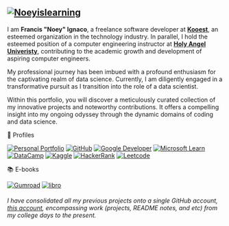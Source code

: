 [![Noeyislearning](https://github.com/noeyislearning/noeyislearning/assets/132775768/f3a9f2b5-8b20-425a-b8c1-a08776d48a32)](https://noeyislearning.dev)
---

I am **Francis "Noey" Ignaco**, a freelance software developer at **[Kooest](https://kooest.com/)**, an esteemed organization in the technology industry. In parallel, I hold the esteemed position of a computer engineering instructor at **[Holy Angel Univeristy](https://www.hau.edu.ph/)**, contributing to the academic growth and development of aspiring computer engineers.

My professional journey has been imbued with a profound enthusiasm for the captivating realm of data science. Currently, I am diligently engaged in a transformative pursuit as I transition into the role of a data scientist.

Within this portfolio, you will discover a meticulously curated collection of my innovative projects and noteworthy contributions. It offers a compelling insight into my ongoing odyssey through the dynamic domains of coding and data science.

🌱 Profiles

[![Personal Portfolio](https://img.shields.io/badge/Personal%20Portfolio-3636ac?style=flat-square&logo=About.me&logoColor=e5b20f)](https://noeyislearning.dev)
[![GitHub](https://img.shields.io/badge/GitHub-3636ac?style=flat-square&logo=github&logoColor=e5b20f)](https://github.com/noeyislearning)
[![Google Developer](https://img.shields.io/badge/Google_Developer-3636ac?style=flat-square&logo=Google-chrome&logoColor=e5b20f)](https://g.dev/noeyislearning)
[![Microsoft Learn](https://img.shields.io/badge/Microsoft_Learn-3636ac?style=flat-square&logo=microsoft&logoColor=e5b20f)](https://learn.microsoft.com/en-us/users/noeyislearning)
[![DataCamp](https://img.shields.io/badge/DataCamp-3636ac?style=flat-square&logo=datacamp&logoColor=e5b20f)](https://www.datacamp.com/portfolio/noeyislearning)
[![Kaggle](https://img.shields.io/badge/Kaggle-3636ac?style=flat-square&logo=kaggle&logoColor=e5b20f)](https://www.kaggle.com/noeyislearning)
[![HackerRank](https://img.shields.io/badge/HackerRank-3636ac?style=flat-square&logo=hackerrank&logoColor=e5b20f)](https://www.hackerrank.com/noeyislearning)
[![Leetcode](https://img.shields.io/badge/Leetcode-3636ac?style=flat-square&logo=leetcode&logoColor=e5b20f)](https://leetcode.com/noeyislearning)

📚 E-books

[![Gumroad](https://img.shields.io/badge/Gumroad_(Ebooks)-3636ac?style=flat-square&logo=gumroad&logoColor=e5b20f)](https://noeylearning.gumroad.com)
[![libro](https://img.shields.io/badge/Libro_by_Kooest-3636ac?style=flat-square&logo=Safari&logoColor=e5b20f)](https://libro.kooest.com/)

###### I have consolidated all my previous projects onto a single GitHub account, [this account](https://github.com/noeyislearning), encompassing work (projects, README notes, and etc) from my college days to the present.
